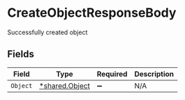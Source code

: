 # CreateObjectResponseBody

Successfully created object


## Fields

| Field                                           | Type                                            | Required                                        | Description                                     |
| ----------------------------------------------- | ----------------------------------------------- | ----------------------------------------------- | ----------------------------------------------- |
| `Object`                                        | [*shared.Object](../../models/shared/object.md) | :heavy_minus_sign:                              | N/A                                             |